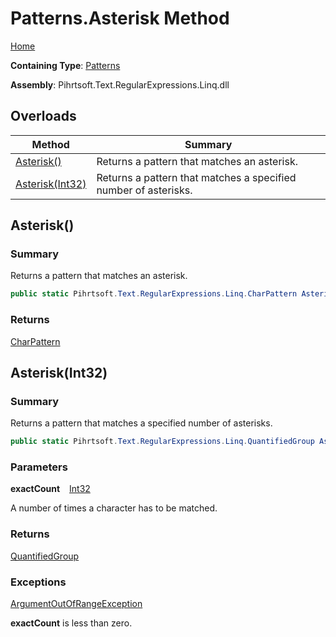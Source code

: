 # Patterns\.Asterisk Method

[Home](../../../../../../README.md)

**Containing Type**: [Patterns](../README.md)

**Assembly**: Pihrtsoft\.Text\.RegularExpressions\.Linq\.dll

## Overloads

| Method | Summary |
| ------ | ------- |
| [Asterisk()](#Pihrtsoft_Text_RegularExpressions_Linq_Patterns_Asterisk) | Returns a pattern that matches an asterisk\. |
| [Asterisk(Int32)](#Pihrtsoft_Text_RegularExpressions_Linq_Patterns_Asterisk_System_Int32_) | Returns a pattern that matches a specified number of asterisks\. |

## Asterisk\(\) <a name="Pihrtsoft_Text_RegularExpressions_Linq_Patterns_Asterisk"></a>

### Summary

Returns a pattern that matches an asterisk\.

```csharp
public static Pihrtsoft.Text.RegularExpressions.Linq.CharPattern Asterisk()
```

### Returns

[CharPattern](../../CharPattern/README.md)

## Asterisk\(Int32\) <a name="Pihrtsoft_Text_RegularExpressions_Linq_Patterns_Asterisk_System_Int32_"></a>

### Summary

Returns a pattern that matches a specified number of asterisks\.

```csharp
public static Pihrtsoft.Text.RegularExpressions.Linq.QuantifiedGroup Asterisk(int exactCount)
```

### Parameters

**exactCount** &ensp; [Int32](https://docs.microsoft.com/en-us/dotnet/api/system.int32)

A number of times a character has to be matched\.

### Returns

[QuantifiedGroup](../../QuantifiedGroup/README.md)

### Exceptions

[ArgumentOutOfRangeException](https://docs.microsoft.com/en-us/dotnet/api/system.argumentoutofrangeexception)

**exactCount** is less than zero\.


